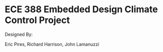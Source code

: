 # ECE 388 Embedded Design Climate Control Project

Designed By:

Eric Pires,
Richard Harrison,
John Lamanuzzi
